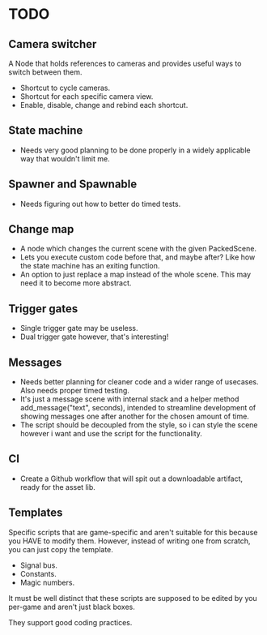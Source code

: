 # TODO

## Camera switcher

A Node that holds references to cameras and provides useful ways to switch between them.
- Shortcut to cycle cameras.
- Shortcut for each specific camera view.
- Enable, disable, change and rebind each shortcut.

## State machine

- Needs very good planning to be done properly in a widely applicable way that wouldn't limit me.

## Spawner and Spawnable

- Needs figuring out how to better do timed tests.

## Change map

- A node which changes the current scene with the given PackedScene.
- Lets you execute custom code before that, and maybe after? Like how the state machine has an exiting function.
- An option to just replace a map instead of the whole scene. This may need it to become more abstract.

## Trigger gates

- Single trigger gate may be useless.
- Dual trigger gate however, that's interesting!

## Messages

- Needs better planning for cleaner code and a wider range of usecases. Also needs proper timed testing.
- It's just a message scene with internal stack and a helper method add_message("text", seconds), intended to streamline development of showing messages one after another for the chosen amount of time.
- The script should be decoupled from the style, so i can style the scene however i want and use the script for the functionality.

## CI

- Create a Github workflow that will spit out a downloadable artifact, ready for the asset lib.

## Templates

Specific scripts that are game-specific and aren't suitable for this because you HAVE to modify them. However, instead of writing one from scratch, you can just copy the template.
- Signal bus.
- Constants.
- Magic numbers.

It must be well distinct that these scripts are supposed to be edited by you per-game and aren't just black boxes.

They support good coding practices.
